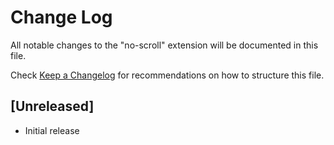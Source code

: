# Change Log

All notable changes to the "no-scroll" extension will be documented in this file.

Check [Keep a Changelog](http://keepachangelog.com/) for recommendations on how to structure this file.

## [Unreleased]

- Initial release